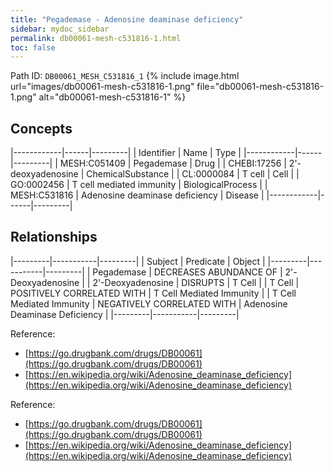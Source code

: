 ```yaml
---
title: "Pegademase - Adenosine deaminase deficiency"
sidebar: mydoc_sidebar
permalink: db00061-mesh-c531816-1.html
toc: false 
---
```



Path ID: `DB00061_MESH_C531816_1`
{% include image.html url="images/db00061-mesh-c531816-1.png" file="db00061-mesh-c531816-1.png" alt="db00061-mesh-c531816-1" %}

## Concepts

|------------|------|---------|
| Identifier | Name | Type    |
|------------|------|---------|
| MESH:C051409 | Pegademase | Drug |
| CHEBI:17256 | 2'-deoxyadenosine | ChemicalSubstance |
| CL:0000084 | T cell | Cell |
| GO:0002456 | T cell mediated immunity | BiologicalProcess |
| MESH:C531816 | Adenosine deaminase deficiency | Disease |
|------------|------|---------|

## Relationships

|---------|-----------|---------|
| Subject | Predicate | Object  |
|---------|-----------|---------|
| Pegademase | DECREASES ABUNDANCE OF | 2'-Deoxyadenosine |
| 2'-Deoxyadenosine | DISRUPTS | T Cell |
| T Cell | POSITIVELY CORRELATED WITH | T Cell Mediated Immunity |
| T Cell Mediated Immunity | NEGATIVELY CORRELATED WITH | Adenosine Deaminase Deficiency |
|---------|-----------|---------|

Reference: 
  - [https://go.drugbank.com/drugs/DB00061](https://go.drugbank.com/drugs/DB00061)
  - [https://en.wikipedia.org/wiki/Adenosine_deaminase_deficiency](https://en.wikipedia.org/wiki/Adenosine_deaminase_deficiency)

Reference: 
  - [https://go.drugbank.com/drugs/DB00061](https://go.drugbank.com/drugs/DB00061)
  - [https://en.wikipedia.org/wiki/Adenosine_deaminase_deficiency](https://en.wikipedia.org/wiki/Adenosine_deaminase_deficiency)
